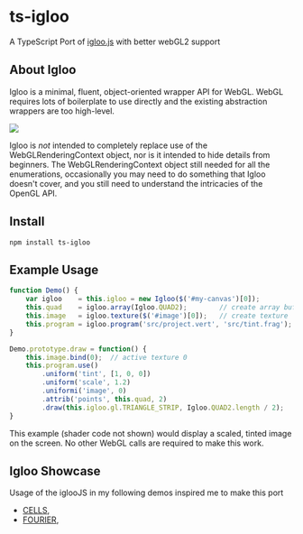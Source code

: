 # ts-igloo

A TypeScript Port of [igloo.js](https://github.com/skeeto/igloojs) with better webGL2 support

## About Igloo

Igloo is a minimal, fluent, object-oriented wrapper API for WebGL. 
WebGL requires lots of boilerplate to use directly and the existing
abstraction wrappers are too high-level.

![](http://i.imgur.com/snY3Gh2.png)

Igloo is *not* intended to completely replace use of the
WebGLRenderingContext object, nor is it intended to hide details from
beginners. The WebGLRenderingContext object still needed for all the
enumerations, occasionally you may need to do something that Igloo
doesn't cover, and you still need to understand the intricacies of the
OpenGL API.

## Install


```
npm install ts-igloo
```

## Example Usage

```js
function Demo() {
    var igloo    = this.igloo = new Igloo($('#my-canvas')[0]);
    this.quad    = igloo.array(Igloo.QUAD2);        // create array buffer
    this.image   = igloo.texture($('#image')[0]);   // create texture
    this.program = igloo.program('src/project.vert', 'src/tint.frag');
}

Demo.prototype.draw = function() {
    this.image.bind(0);  // active texture 0
    this.program.use()
        .uniform('tint', [1, 0, 0])
        .uniform('scale', 1.2)
        .uniformi('image', 0)
        .attrib('points', this.quad, 2)
        .draw(this.igloo.gl.TRIANGLE_STRIP, Igloo.QUAD2.length / 2);
}
```

This example (shader code not shown) would display a scaled, tinted
image on the screen. No other WebGL calls are required to make this
work.


## Igloo Showcase
Usage of the iglooJS in my following demos inspired me to make this port
* [CELLS](https://haalon.com/cells/),
* [FOURIER](https://haalon.com/fourier/),

